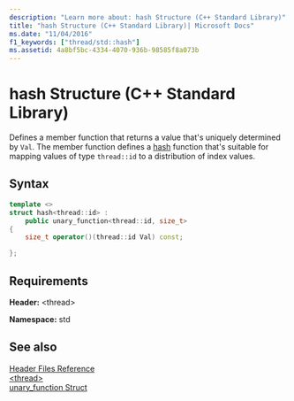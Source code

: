```yaml
---
description: "Learn more about: hash Structure (C++ Standard Library)"
title: "hash Structure (C++ Standard Library)| Microsoft Docs"
ms.date: "11/04/2016"
f1_keywords: ["thread/std::hash"]
ms.assetid: 4a8bf5bc-4334-4070-936b-98585f8a073b
---
```

# hash Structure (C++ Standard Library)

Defines a member function that returns a value that's uniquely determined by `Val`. The member function defines a [hash](../standard-library/hash-class.md) function that's suitable for mapping values of type `thread::id` to a distribution of index values.

## Syntax

```cpp
template <>
struct hash<thread::id> :
    public unary_function<thread::id, size_t>
{
    size_t operator()(thread::id Val) const;

};
```

## Requirements

**Header:** \<thread>

**Namespace:** std

## See also

[Header Files Reference](../standard-library/cpp-standard-library-header-files.md)\
[\<thread>](../standard-library/thread.md)\
[unary_function Struct](../standard-library/unary-function-struct.md)
